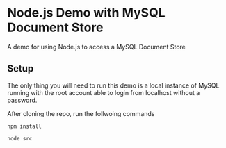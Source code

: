 # Node.js Demo with MySQL Document Store
A demo for using Node.js to access a MySQL Document Store

## Setup
The only thing you will need to run this demo is a local instance of MySQL running with the root account able to login from localhost without a password.

After cloning the repo, run the follwoing commands

```npm install```

```node src```
